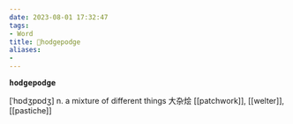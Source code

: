```yaml
---
date: 2023-08-01 17:32:47
tags: 
- Word
title: 📖hodgepodge
aliases: 
- 
---
```


<pre><strong>hodgepodge</strong></pre>

[ˈhɒdʒpɒdʒ]
n. a mixture of different things ⼤杂烩
[[patchwork]], [[welter]], [[pastiche]]
